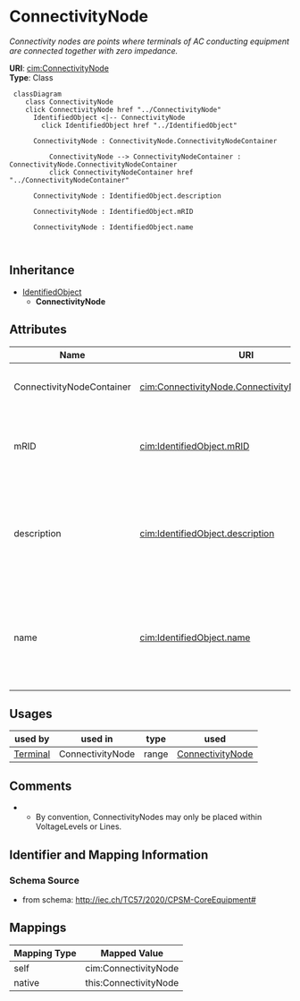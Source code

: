 # ConnectivityNode


_Connectivity nodes are points where terminals of AC conducting equipment are connected together with zero impedance._





**URI**: [cim:ConnectivityNode](http://iec.ch/TC57/CIM100#ConnectivityNode)<br />
**Type**: Class




```mermaid
 classDiagram
    class ConnectivityNode
    click ConnectivityNode href "../ConnectivityNode"
      IdentifiedObject <|-- ConnectivityNode
        click IdentifiedObject href "../IdentifiedObject"
      
      ConnectivityNode : ConnectivityNode.ConnectivityNodeContainer
        
          ConnectivityNode --> ConnectivityNodeContainer : ConnectivityNode.ConnectivityNodeContainer
          click ConnectivityNodeContainer href "../ConnectivityNodeContainer"
        
      ConnectivityNode : IdentifiedObject.description
        
      ConnectivityNode : IdentifiedObject.mRID
        
      ConnectivityNode : IdentifiedObject.name
        
      
```





## Inheritance
* [IdentifiedObject](IdentifiedObject.md)
    * **ConnectivityNode**



## Attributes


| Name | URI | Cardinality and Range | Description | Inheritance |
| ---  | --- | --- | --- | --- |
| ConnectivityNodeContainer | [cim:ConnectivityNode.ConnectivityNodeContainer](http://iec.ch/TC57/CIM100#ConnectivityNode.ConnectivityNodeContainer) | 1 <br />  [ConnectivityNodeContainer](ConnectivityNodeContainer.md)  | Container of this connectivity node | direct |
| mRID | [cim:IdentifiedObject.mRID](http://iec.ch/TC57/CIM100#IdentifiedObject.mRID) | 1 <br />  string  | Master resource identifier issued by a model authority | [IdentifiedObject](IdentifiedObject.md) |
| description | [cim:IdentifiedObject.description](http://iec.ch/TC57/CIM100#IdentifiedObject.description) | 0..1 <br />  string  | The description is a free human readable text describing or naming the object | [IdentifiedObject](IdentifiedObject.md) |
| name | [cim:IdentifiedObject.name](http://iec.ch/TC57/CIM100#IdentifiedObject.name) | 1 <br />  string  | The name is any free human readable and possibly non unique text naming the o... | [IdentifiedObject](IdentifiedObject.md) |





## Usages

| used by | used in | type | used |
| ---  | --- | --- | --- |
| [Terminal](Terminal.md) | ConnectivityNode | range | [ConnectivityNode](ConnectivityNode.md) |






## Comments

* - By convention, ConnectivityNodes may only be placed within VoltageLevels or Lines.

## Identifier and Mapping Information







### Schema Source


* from schema: http://iec.ch/TC57/2020/CPSM-CoreEquipment#





## Mappings

| Mapping Type | Mapped Value |
| ---  | ---  |
| self | cim:ConnectivityNode |
| native | this:ConnectivityNode |




